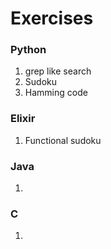 # Exercises

### Python

1. grep like search
2. Sudoku
3. Hamming code


### Elixir

1. Functional sudoku


### Java

1.


### C

1.

